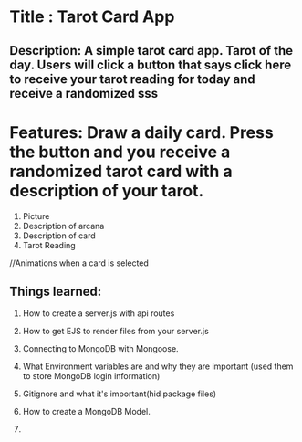 # Title : Tarot Card App

## Description: A simple tarot card app. Tarot of the day. Users will click a button that says click here to receive your tarot reading for today and receive a randomized sss

# Features: Draw a daily card. Press the button and you receive a randomized tarot card with a description of your tarot.

1. Picture
2. Description of arcana
3. Description of card
4. Tarot Reading

//Animations when a card is selected

## Things learned:

1. How to create a server.js with api routes

2. How to get EJS to render files from your server.js

3. Connecting to MongoDB with Mongoose.

4. What Environment variables are and why they are important (used them to store MongoDB login information)

5. Gitignore and what it's important(hid package files)

6. How to create a MongoDB Model.

7.
